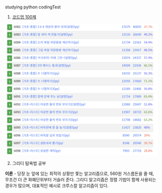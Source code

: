 studying python codingTest

1. [코드업 100제](https://codeup.kr/problemsetsol.php?psid=33)

![완료](./git-images/codeup.png)

2. 그리디 탐욕법 공부

**이론** - 당장 눈 앞에 있는 최적의 상황만 쫓는 알고리즘으로, 560원 거스름돈을 줄 때, 무조건 더 큰 화폐단위부터 거슬러 준다. 그리디 알고리즘은 정렬 기법이 함께 사용되는 경우가 많으며, 대표적인 예시로 크루스칼 알고리즘이 있다. 
